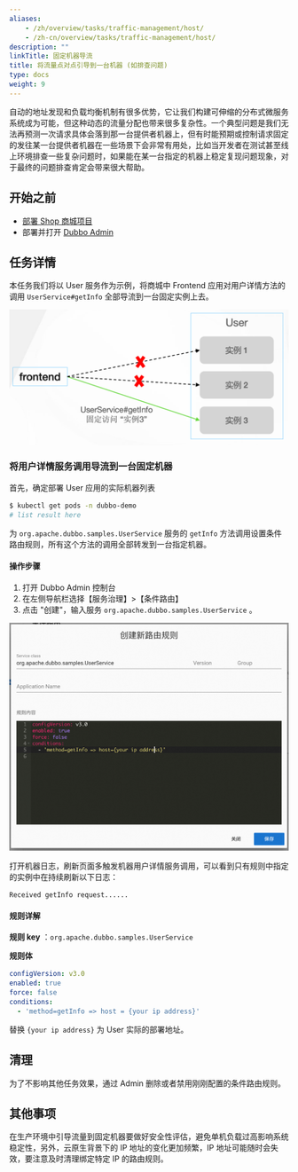 ```yaml
---
aliases:
    - /zh/overview/tasks/traffic-management/host/
    - /zh-cn/overview/tasks/traffic-management/host/
description: ""
linkTitle: 固定机器导流
title: 将流量点对点引导到一台机器 (如排查问题)
type: docs
weight: 9
---
```




自动的地址发现和负载均衡机制有很多优势，它让我们构建可伸缩的分布式微服务系统成为可能，但这种动态的流量分配也带来很多复杂性。一个典型问题是我们无法再预测一次请求具体会落到那一台提供者机器上，但有时能预期或控制请求固定的发往某一台提供者机器在一些场景下会非常有用处，比如当开发者在测试甚至线上环境排查一些复杂问题时，如果能在某一台指定的机器上稳定复现问题现象，对于最终的问题排查肯定会带来很大帮助。

## 开始之前

* [部署 Shop 商城项目](../#部署商场系统)
* 部署并打开 [Dubbo Admin](../.././../reference/admin/architecture/)

## 任务详情

本任务我们将以 User 服务作为示例，将商城中 Frontend 应用对用户详情方法的调用 `UserService#getInfo` 全部导流到一台固定实例上去。

![host1.png](/imgs/v3/tasks/host/host1.png)

### 将用户详情服务调用导流到一台固定机器

首先，确定部署 User 应用的实际机器列表

```sh
$ kubectl get pods -n dubbo-demo
# list result here
```

为 `org.apache.dubbo.samples.UserService` 服务的 `getInfo` 方法调用设置条件路由规则，所有这个方法的调用全部转发到一台指定机器。

#### 操作步骤
1. 打开 Dubbo Admin 控制台
2. 在左侧导航栏选择【服务治理】>【条件路由】
3. 点击 "创建"，输入服务 `org.apache.dubbo.samples.UserService` 。

![Admin 指定机器导流配置截图](/imgs/v3/tasks/host/host_admin.png)

打开机器日志，刷新页面多触发机器用户详情服务调用，可以看到只有规则中指定的实例中在持续刷新以下日志：
```text
Received getInfo request......
```

#### 规则详解

**规则 key** ：`org.apache.dubbo.samples.UserService`

**规则体**
```yaml
configVersion: v3.0
enabled: true
force: false
conditions:
  - 'method=getInfo => host = {your ip address}'
```

替换 `{your ip address}` 为 User 实际的部署地址。

## 清理
为了不影响其他任务效果，通过 Admin 删除或者禁用刚刚配置的条件路由规则。

## 其他事项
在生产环境中引导流量到固定机器要做好安全性评估，避免单机负载过高影响系统稳定性，另外，云原生背景下的 IP 地址的变化更加频繁，IP 地址可能随时会失效，要注意及时清理绑定特定 IP 的路由规则。
